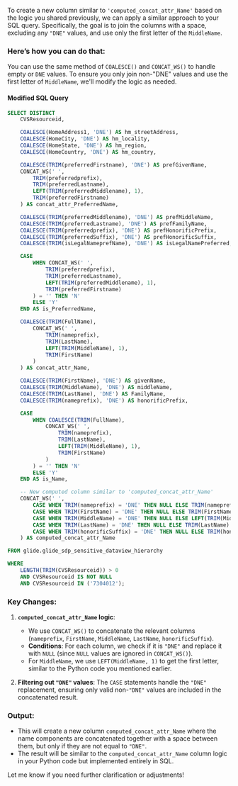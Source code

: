 To create a new column similar to `'computed_concat_attr_Name'` based on the logic you shared previously, we can apply a similar approach to your SQL query. Specifically, the goal is to join the columns with a space, excluding any `"DNE"` values, and use only the first letter of the `MiddleName`.

### Here’s how you can do that:

You can use the same method of `COALESCE()` and `CONCAT_WS()` to handle empty or `DNE` values. To ensure you only join non-"DNE" values and use the first letter of `MiddleName`, we'll modify the logic as needed.

#### Modified SQL Query

```sql
SELECT DISTINCT 
    CVSResourceid,

    COALESCE(HomeAddress1, 'DNE') AS hm_streetAddress,
    COALESCE(HomeCity, 'DNE') AS hm_locality,
    COALESCE(HomeState, 'DNE') AS hm_region,
    COALESCE(HomeCountry, 'DNE') AS hm_country,

    COALESCE(TRIM(preferredFirstname), 'DNE') AS prefGivenName,
    CONCAT_WS(' ', 
        TRIM(preferredprefix), 
        TRIM(preferredLastname), 
        LEFT(TRIM(preferredMiddlename), 1), 
        TRIM(preferredFirstname)
    ) AS concat_attr_PreferredName,

    COALESCE(TRIM(preferredMiddlename), 'DNE') AS prefMiddleName,
    COALESCE(TRIM(preferredLastname), 'DNE') AS prefFamilyName,
    COALESCE(TRIM(preferredprefix), 'DNE') AS prefHonorificPrefix,
    COALESCE(TRIM(preferredSuffix), 'DNE') AS prefHonorificSuffix,
    COALESCE(TRIM(isLegalNameprefName), 'DNE') AS isLegalNamePreferred,

    CASE 
        WHEN CONCAT_WS(' ', 
            TRIM(preferredprefix), 
            TRIM(preferredLastname), 
            LEFT(TRIM(preferredMiddlename), 1), 
            TRIM(preferredFirstname)
        ) = '' THEN 'N' 
        ELSE 'Y' 
    END AS is_PreferredName,

    COALESCE(TRIM(FullName), 
        CONCAT_WS(' ', 
            TRIM(nameprefix), 
            TRIM(LastName), 
            LEFT(TRIM(MiddleName), 1), 
            TRIM(FirstName)
        )
    ) AS concat_attr_Name,

    COALESCE(TRIM(FirstName), 'DNE') AS givenName,
    COALESCE(TRIM(MiddleName), 'DNE') AS middleName,
    COALESCE(TRIM(LastName), 'DNE') AS FamilyName,
    COALESCE(TRIM(nameprefix), 'DNE') AS honorificPrefix,

    CASE 
        WHEN COALESCE(TRIM(FullName), 
            CONCAT_WS(' ', 
                TRIM(nameprefix), 
                TRIM(LastName), 
                LEFT(TRIM(MiddleName), 1), 
                TRIM(FirstName)
            )
        ) = '' THEN 'N' 
        ELSE 'Y' 
    END AS is_Name,

    -- New computed column similar to 'computed_concat_attr_Name'
    CONCAT_WS(' ',
        CASE WHEN TRIM(nameprefix) = 'DNE' THEN NULL ELSE TRIM(nameprefix) END,
        CASE WHEN TRIM(FirstName) = 'DNE' THEN NULL ELSE TRIM(FirstName) END,
        CASE WHEN TRIM(MiddleName) = 'DNE' THEN NULL ELSE LEFT(TRIM(MiddleName), 1) END,
        CASE WHEN TRIM(LastName) = 'DNE' THEN NULL ELSE TRIM(LastName) END,
        CASE WHEN TRIM(honorificSuffix) = 'DNE' THEN NULL ELSE TRIM(honorificSuffix) END
    ) AS computed_concat_attr_Name

FROM glide.glide_sdp_sensitive_dataview_hierarchy

WHERE 
    LENGTH(TRIM(CVSResourceid)) > 0 
    AND CVSResourceid IS NOT NULL 
    AND CVSResourceid IN ('7304012');
```

### Key Changes:
1. **`computed_concat_attr_Name` logic**: 
   - We use `CONCAT_WS()` to concatenate the relevant columns (`nameprefix`, `FirstName`, `MiddleName`, `LastName`, `honorificSuffix`).
   - **Conditions**: For each column, we check if it is `"DNE"` and replace it with `NULL` (since `NULL` values are ignored in `CONCAT_WS()`).
   - For `MiddleName`, we use `LEFT(MiddleName, 1)` to get the first letter, similar to the Python code you mentioned earlier.

2. **Filtering out `"DNE"` values**: The `CASE` statements handle the `"DNE"` replacement, ensuring only valid non-`"DNE"` values are included in the concatenated result.

### Output:
- This will create a new column `computed_concat_attr_Name` where the name components are concatenated together with a space between them, but only if they are not equal to `"DNE"`.
- The result will be similar to the `computed_concat_attr_Name` column logic in your Python code but implemented entirely in SQL.

Let me know if you need further clarification or adjustments!